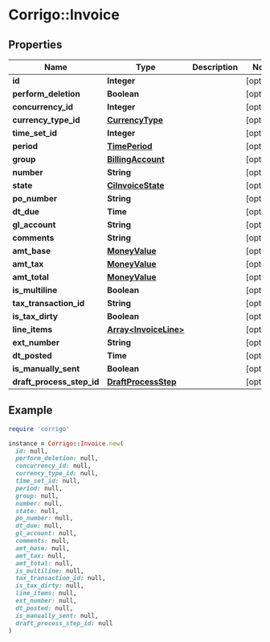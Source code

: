# Corrigo::Invoice

## Properties

| Name | Type | Description | Notes |
| ---- | ---- | ----------- | ----- |
| **id** | **Integer** |  | [optional] |
| **perform_deletion** | **Boolean** |  | [optional] |
| **concurrency_id** | **Integer** |  | [optional] |
| **currency_type_id** | [**CurrencyType**](CurrencyType.md) |  | [optional] |
| **time_set_id** | **Integer** |  | [optional] |
| **period** | [**TimePeriod**](TimePeriod.md) |  | [optional] |
| **group** | [**BillingAccount**](BillingAccount.md) |  | [optional] |
| **number** | **String** |  | [optional] |
| **state** | [**CiInvoiceState**](CiInvoiceState.md) |  | [optional] |
| **po_number** | **String** |  | [optional] |
| **dt_due** | **Time** |  | [optional] |
| **gl_account** | **String** |  | [optional] |
| **comments** | **String** |  | [optional] |
| **amt_base** | [**MoneyValue**](MoneyValue.md) |  | [optional] |
| **amt_tax** | [**MoneyValue**](MoneyValue.md) |  | [optional] |
| **amt_total** | [**MoneyValue**](MoneyValue.md) |  | [optional] |
| **is_multiline** | **Boolean** |  | [optional] |
| **tax_transaction_id** | **String** |  | [optional] |
| **is_tax_dirty** | **Boolean** |  | [optional] |
| **line_items** | [**Array&lt;InvoiceLine&gt;**](InvoiceLine.md) |  | [optional] |
| **ext_number** | **String** |  | [optional] |
| **dt_posted** | **Time** |  | [optional] |
| **is_manually_sent** | **Boolean** |  | [optional] |
| **draft_process_step_id** | [**DraftProcessStep**](DraftProcessStep.md) |  | [optional] |

## Example

```ruby
require 'corrigo'

instance = Corrigo::Invoice.new(
  id: null,
  perform_deletion: null,
  concurrency_id: null,
  currency_type_id: null,
  time_set_id: null,
  period: null,
  group: null,
  number: null,
  state: null,
  po_number: null,
  dt_due: null,
  gl_account: null,
  comments: null,
  amt_base: null,
  amt_tax: null,
  amt_total: null,
  is_multiline: null,
  tax_transaction_id: null,
  is_tax_dirty: null,
  line_items: null,
  ext_number: null,
  dt_posted: null,
  is_manually_sent: null,
  draft_process_step_id: null
)
```


